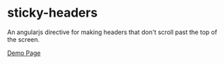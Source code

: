 sticky-headers
==============

An angularjs directive for making headers that don't scroll past the top of the screen.

[Demo Page](http://cdn.rawgit.com/FutureStateMobile/sticky-headers/master/demo/index.html)

